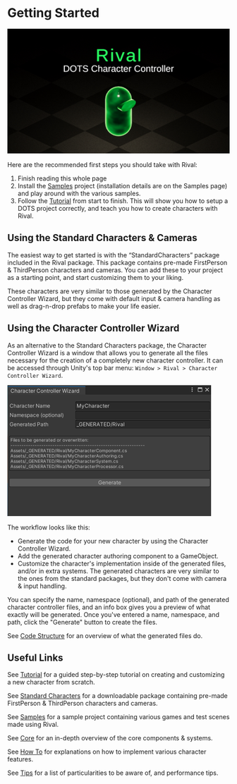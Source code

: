 # Getting Started

![](./Images/logo.png)

Here are the recommended first steps you should take with Rival:
1. Finish reading this whole page
1. Install the [Samples](./samples.md) project (installation details are on the Samples page) and play around with the various samples.
1. Follow the [Tutorial](./tutorial.md) from start to finish. This will show you how to setup a DOTS project correctly, and teach you how to create characters with Rival.


## Using the Standard Characters & Cameras

The easiest way to get started is with the “StandardCharacters” package included in the Rival package. This package contains pre-made FirstPerson & ThirdPerson characters and cameras. You can add these to your project as a starting point, and start customizing them to your liking.

These characters are very similar to those generated by the Character Controller Wizard, but they come with default input & camera handling as well as drag-n-drop prefabs to make your life easier.


## Using the Character Controller Wizard

As an alternative to the Standard Characters package, the Character Controller Wizard is a window that allows you to generate all the files necessary for the creation of a completely new character controller. It can be accessed through Unity's top bar menu: `Window > Rival > Character Controller Wizard`. 

![](./Images/character_wizard.png)

The workflow looks like this:
- Generate the code for your new character by using the Character Controller Wizard. 
- Add the generated character authoring component to a GameObject.
- Customize the character's implementation inside of the generated files, and/or in extra systems. The generated characters are very similar to the ones from the standard packages, but they don't come with camera & input handling.

You can specify the name, namespace (optional), and path of the generated character controller files, and an info box gives you a preview of what exactly will be generated. Once you've entered a name, namespace, and path, click the "Generate" button to create the files.

See [Code Structure](./Core/code-structure.md) for an overview of what the generated files do.


## Useful Links

See [Tutorial](./tutorial.md) for a guided step-by-step tutorial on creating and customizing a new character from scratch.

See [Standard Characters](./standard-characters.md) for a downloadable package containing pre-made FirstPerson & ThirdPerson characters and cameras.

See [Samples](./samples.md) for a sample project containing various games and test scenes made using Rival.

See [Core](./core.md) for an in-depth overview of the core components & systems. 

See [How To](./how-to.md) for explanations on how to implement various character features.

See [Tips](./tips.md) for a list of particularities to be aware of, and performance tips.
